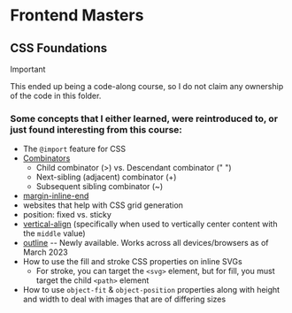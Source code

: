 # Frontend Masters

## CSS Foundations

> [!IMPORTANT]  
> This ended up being a code-along course, so I do not claim any ownership of the code in this folder.

### Some concepts that I either learned, were reintroduced to, or just found interesting from this course:

- The `@import` feature for CSS
- [Combinators](https://developer.mozilla.org/en-US/docs/Web/CSS/CSS_selectors#combinators_and_separators)
  - Child combinator (>) vs. Descendant combinator (" ")
  - Next-sibling (adjacent) combinator (+)
  - Subsequent sibling combinator (~)
- [margin-inline-end](https://developer.mozilla.org/en-US/docs/Web/CSS/margin-inline-end)
- websites that help with CSS grid generation
- position: fixed vs. sticky
- [vertical-align](https://developer.mozilla.org/en-US/docs/Web/CSS/vertical-align) (specifically when used to vertically center content with the `middle` value)
- [outline](https://developer.mozilla.org/en-US/docs/Web/CSS/outline) -- Newly available. Works across all devices/browsers as of March 2023
- How to use the fill and stroke CSS properties on inline SVGs
  - For stroke, you can target the `<svg>` element, but for fill, you must target the child `<path>` element
- How to use `object-fit` & `object-position` properties along with height and width to deal with images that are of differing sizes
